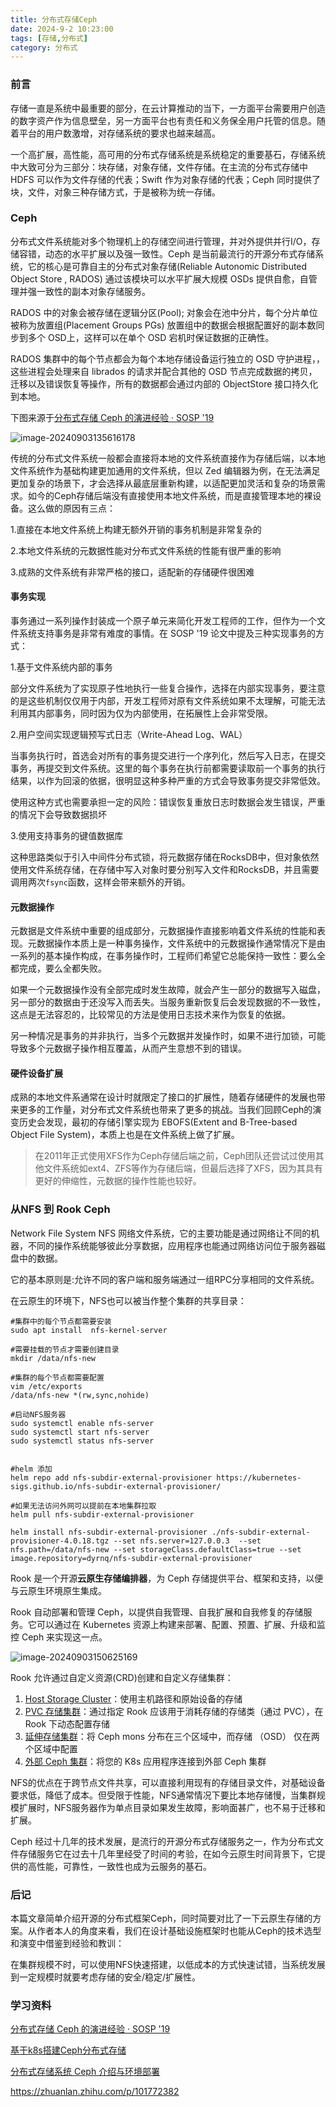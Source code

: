 ```yaml
---
title: 分布式存储Ceph
date: 2024-9-2 10:23:00
tags: [存储,分布式]
category: 分布式
---
```


### 前言

存储一直是系统中最重要的部分，在云计算推动的当下，一方面平台需要用户创造的数字资产作为信息壁垒，另一方面平台也有责任和义务保全用户托管的信息。随着平台的用户数激增，对存储系统的要求也越来越高。

一个高扩展，高性能，高可用的分布式存储系统是系统稳定的重要基石，存储系统中大致可分为三部分：块存储，对象存储，文件存储。在主流的分布式存储中 HDFS 可以作为文件存储的代表；Swift 作为对象存储的代表；Ceph 同时提供了块，文件，对象三种存储方式，于是被称为统一存储。



### Ceph

分布式文件系统能对多个物理机上的存储空间进行管理，并对外提供并行I/O，存储容错，动态的水平扩展以及强一致性。Ceph 是当前最流行的开源分布式存储系统，它的核心是可靠自主的分布式对象存储(Reliable Autonomic Distributed Object Store , RADOS) 通过该模块可以水平扩展大规模 OSDs 提供自愈，自管理并强一致性的副本对象存储服务。

RADOS 中的对象会被存储在逻辑分区(Pool); 对象会在池中分片，每个分片单位被称为放置组(Placement Groups PGs) 放置组中的数据会根据配置好的副本数同步到多个 OSD上，这样可以在单个 OSD 宕机时保证数据的正确性。

RADOS 集群中的每个节点都会为每个本地存储设备运行独立的 OSD 守护进程，，这些进程会处理来自 librados 的请求并配合其他的 OSD 节点完成数据的拷贝，迁移以及错误恢复等操作，所有的数据都会通过内部的 ObjectStore 接口持久化到本地。

下图来源于[分布式存储 Ceph 的演进经验 · SOSP '19](https://draveness.me/papers-ceph/)

![image-20240903135616178](https://raw.githubusercontent.com/SilentEchoe/images/main/image-20240903135616178.png)

传统的分布式文件系统一般都会直接将本地的文件系统直接作为存储后端，以本地文件系统作为基础构建更加通用的文件系统，但以 Zed 编辑器为例，在无法满足更加复杂的场景下，才会选择从最底层重新构建，以适配更加灵活和复杂的场景需求。如今的Ceph存储后端没有直接使用本地文件系统，而是直接管理本地的裸设备。这么做的原因有三点：

1.直接在本地文件系统上构建无额外开销的事务机制是非常复杂的

2.本地文件系统的元数据性能对分布式文件系统的性能有很严重的影响

3.成熟的文件系统有非常严格的接口，适配新的存储硬件很困难

#### 事务实现

事务通过一系列操作封装成一个原子单元来简化开发工程师的工作，但作为一个文件系统支持事务是非常有难度的事情。在 SOSP '19 论文中提及三种实现事务的方式：

1.基于文件系统内部的事务

部分文件系统为了实现原子性地执行一些复合操作，选择在内部实现事务，要注意的是这些机制仅仅用于内部，开发工程师对原有文件系统如果不太理解，可能无法利用其内部事务，同时因为仅为内部使用，在拓展性上会非常受限。

2.用户空间实现逻辑预写式日志（Write-Ahead Log、WAL）

当事务执行时，首选会对所有的事务提交进行一个序列化，然后写入日志，在提交事务，再提交到文件系统。这里的每个事务在执行前都需要读取前一个事务的执行结果，以作为回滚的依据，很明显这种多种严重的方式会导致事务提交非常低效。

使用这种方式也需要承担一定的风险：错误恢复重放日志时数据会发生错误，严重的情况下会导致数据损坏

3.使用支持事务的键值数据库

这种思路类似于引入中间件分布式锁，将元数据存储在RocksDB中，但对象依然使用文件系统存储，在存储中写入对象时要分别写入文件和RocksDB，并且需要调用两次`fsync`函数，这样会带来额外的开销。



#### 元数据操作

元数据是文件系统中重要的组成部分，元数据操作直接影响着文件系统的性能和表现。元数据操作本质上是一种事务操作，文件系统中的元数据操作通常情况下是由一系列的基本操作构成，在事务操作时，工程师们希望它总能保持一致性：要么全都完成，要么全都失败。

如果一个元数据操作没有全部完成时发生故障，就会产生一部分的数据写入磁盘，另一部分的数据由于还没写入而丢失。当服务重新恢复后会发现数据的不一致性，这点是无法容忍的，比较常见的方法是使用日志技术来作为恢复的依据。

另一种情况是事务的并非执行，当多个元数据并发操作时，如果不进行加锁，可能导致多个元数据子操作相互覆盖，从而产生意想不到的错误。



#### 硬件设备扩展

成熟的本地文件系通常在设计时就限定了接口的扩展性，随着存储硬件的发展也带来更多的工作量，对分布式文件系统也带来了更多的挑战。当我们回顾Ceph的演变历史会发现，最初的存储引擎实现为 EBOFS(Extent and B-Tree-based Object File System)，本质上也是在文件系统上做了扩展。

> 在2011年正式使用XFS作为Ceph存储后端之前，Ceph团队还尝试过使用其他文件系统如ext4、ZFS等作为存储后端，但最后选择了XFS，因为其具有更好的伸缩性，元数据的操作性能也较好。





### 从NFS 到 Rook Ceph

Network File System NFS 网络文件系统，它的主要功能是通过网络让不同的机器，不同的操作系统能够彼此分享数据，应用程序也能通过网络访问位于服务器磁盘中的数据。

它的基本原则是:允许不同的客户端和服务端通过一组RPC分享相同的文件系统。

在云原生的环境下，NFS也可以被当作整个集群的共享目录：

```shell
#集群中的每个节点都需要安装
sudo apt install  nfs-kernel-server

#需要挂载的节点才需要创建目录
mkdir /data/nfs-new

#集群的每个节点都需要配置
vim /etc/exports
/data/nfs-new *(rw,sync,nohide)

#启动NFS服务器
sudo systemctl enable nfs-server
sudo systemctl start nfs-server
sudo systemctl status nfs-server


#helm 添加
helm repo add nfs-subdir-external-provisioner https://kubernetes-sigs.github.io/nfs-subdir-external-provisioner/

#如果无法访问外网可以提前在本地集群拉取
helm pull nfs-subdir-external-provisioner

helm install nfs-subdir-external-provisioner ./nfs-subdir-external-provisioner-4.0.18.tgz --set nfs.server=127.0.0.3  --set nfs.path=/data/nfs-new --set storageClass.defaultClass=true --set image.repository=dyrnq/nfs-subdir-external-provisioner
```



Rook 是一个开源**云原生存储编排器**，为 Ceph 存储提供平台、框架和支持，以便与云原生环境原生集成。

Rook 自动部署和管理 Ceph，以提供自我管理、自我扩展和自我修复的存储服务。它可以通过在 Kubernetes 资源上构建来部署、配置、预置、扩展、升级和监控 Ceph 来实现这一点。

![image-20240903150625169](https://raw.githubusercontent.com/SilentEchoe/images/main/image-20240903150625169.png)

Rook 允许通过自定义资源(CRD)创建和自定义存储集群：

1. [Host Storage Cluster](https://rook.io/docs/rook/latest-release/CRDs/Cluster/host-cluster/)：使用主机路径和原始设备的存储
2. [PVC 存储集群](https://rook.io/docs/rook/latest-release/CRDs/Cluster/pvc-cluster/)：通过指定 Rook 应该用于消耗存储的存储类（通过 PVC），在 Rook 下动态配置存储
3. [延伸存储集群](https://rook.io/docs/rook/latest-release/CRDs/Cluster/stretch-cluster/)：将 Ceph mons 分布在三个区域中，而存储 （OSD） 仅在两个区域中配置
4. [外部 Ceph 集群](https://rook.io/docs/rook/latest-release/CRDs/Cluster/external-cluster/external-cluster/)：将您的 K8s 应用程序连接到外部 Ceph 集群



NFS的优点在于跨节点文件共享，可以直接利用现有的存储目录文件，对基础设备要求低，降低了成本。但受限于性能，NFS通常情况下要比本地存储慢，当集群规模扩展时，NFS服务器作为单点目录如果发生故障，影响面甚广，也不易于迁移和扩展。

Ceph 经过十几年的技术发展，是流行的开源分布式存储服务之一，作为分布式文件存储服务它在过去十几年里经受了时间的考验，在如今云原生时间背景下，它提供的高性能，可靠性，一致性也成为云服务的基石。



### 后记

本篇文章简单介绍开源的分布式框架Ceph，同时简要对比了一下云原生存储的方案。从作者本人的角度来看，我们在设计基础设施框架时也能从Ceph的技术选型和演变中借鉴到经验和教训：

在集群规模不时，可以使用NFS快速搭建，以低成本的方式快速试错，当系统发展到一定规模时就要考虑存储的安全/稳定/扩展性。







### 学习资料

[分布式存储 Ceph 的演进经验 · SOSP '19](https://draveness.me/papers-ceph/)

[基于k8s搭建Ceph分布式存储](https://www.tangyuecan.com/2020/02/17/%E5%9F%BA%E4%BA%8Ek8s%E6%90%AD%E5%BB%BAceph%E5%88%86%E9%83%A8%E7%BD%B2%E5%AD%98%E5%82%A8/)

[分布式存储系统 Ceph 介绍与环境部署](https://www.51cto.com/article/743767.html)

https://zhuanlan.zhihu.com/p/101772382


